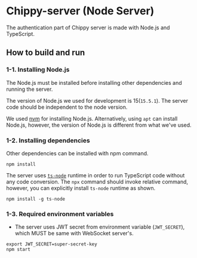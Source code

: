 # Chippy-server (Node Server)

The authentication part of Chippy server is made with Node.js and TypeScript.

## How to build and run

### 1-1. Installing Node.js

The Node.js must be installed before installing other dependencies and running the server.

The version of Node.js we used for development is 15(`15.5.1`). The server code should be independent to the node version.

We used [nvm](https://github.com/nvm-sh/nvm) for installing Node.js. Alternatively, using `apt` can install Node.js, however, the version of Node.js is different from what we've used.

### 1-2. Installing dependencies

Other dependencies can be installed with npm command.

```shell
npm install
```

The server uses [`ts-node`](https://github.com/TypeStrong/ts-node) runtime in order to run TypeScript code without any code conversion. The `npx` command should invoke relative command, however, you can explicitly install `ts-node` runtime as shown.

```shell
npm install -g ts-node
```

### 1-3. Required environment variables

- The server uses JWT secret from environment variable (`JWT_SECRET`), which MUST be same with WebSocket server's.

```shell
export JWT_SECRET=super-secret-key
npm start
```
